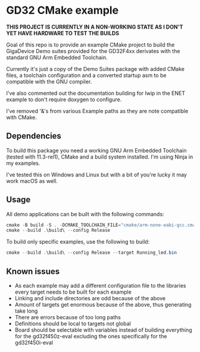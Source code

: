 # GD32 CMake example

**THIS PROJECT IS CURRENTLY IN A NON-WORKING STATE AS I DON'T YET HAVE HARDWARE TO TEST THE BUILDS**

Goal of this repo is to provide an example CMake project to build the GigaDevice Demo suites provided for the GD32F4xx derivates with the standard GNU Arm Embedded Toolchain.

Currently it's just a copy of the Demo Suites package with added CMake files, a toolchain configuration and a converted startup asm to be compatible with the GNU compiler.

I've also commented out the documentation building for lwip in the ENET example to don't require doxygen to configure.

I've removed '&'s from various Example paths as they are note compatible with CMake.

## Dependencies
To build this package you need a working GNU Arm Embedded Toolchain (tested with 11.3-rel1), CMake and a build system installed. I'm using Ninja in my examples.

I've tested this on Windows and Linux but with a bit of you're lucky it may work macOS as well.

## Usage
All demo applications can be built with the following commands:

```PowerShell
cmake -B build -S . -DCMAKE_TOOLCHAIN_FILE="cmake/arm-none-eabi-gcc.cmake" -DCMAKE_GENERATOR="Ninja Multi-Config"
cmake --build .\build\ --config Release
```

To build only specific examples, use the following to build:

```PowerShell
cmake --build .\build\ --config Release --target Running_led.bin
```

## Known issues
* As each example may add a different configuration file to the libraries every target needs to be built for each example
* Linking and include directories are odd because of the above
* Amount of targets get enormous because of the above, thus generating take long
* There are errors because of too long paths
* Definitions should be local to targets not global
* Board should be selectable with variables instead of building everything for the gd32f450z-eval excluding the ones specifically for the gd32f450i-eval
